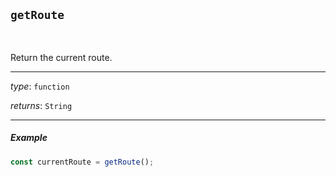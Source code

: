 ## `getRoute`

<br>

Return the current route.

---

_type_: `function`

_returns_: `String`

---

##### Example

```js
const currentRoute = getRoute();
```
